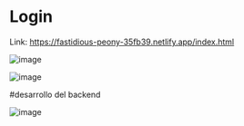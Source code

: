 # Login


Link: https://fastidious-peony-35fb39.netlify.app/index.html

![image](https://github.com/user-attachments/assets/b0d46461-601a-4e9c-a892-e28c694f85c3)

![image](https://github.com/user-attachments/assets/005cce49-b3a4-4fca-b970-35f30760fb21)


#desarrollo del backend

![image](https://github.com/user-attachments/assets/def658e0-3913-45cc-9216-c5ec6f8ea0d5)

